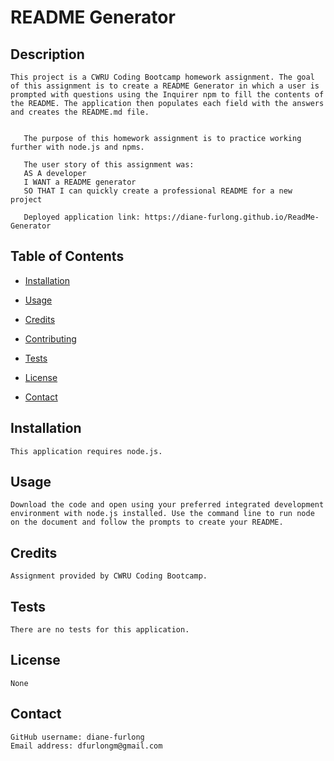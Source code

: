 # README Generator
    
## Description
    
    This project is a CWRU Coding Bootcamp homework assignment. The goal of this assignment is to create a README Generator in which a user is prompted with questions using the Inquirer npm to fill the contents of the README. The application then populates each field with the answers and creates the README.md file.

     
       The purpose of this homework assignment is to practice working further with node.js and npms.
       
       The user story of this assignment was:
       AS A developer
       I WANT a README generator
       SO THAT I can quickly create a professional README for a new project

       Deployed application link: https://diane-furlong.github.io/ReadMe-Generator
    
## Table of Contents
    
* [Installation](#installation)
    
* [Usage](#usage)
    
* [Credits](#credits)
    
* [Contributing](#contributing)
    
* [Tests](#tests)
    
* [License](#license)
    
* [Contact](#contact)
    
## Installation
    
    This application requires node.js.
    
## Usage
    
    Download the code and open using your preferred integrated development environment with node.js installed. Use the command line to run node on the document and follow the prompts to create your README.
    
## Credits
    
    Assignment provided by CWRU Coding Bootcamp.
    
## Tests
    
    There are no tests for this application.
    
## License
    None
    
    
## Contact
    
    GitHub username: diane-furlong
    Email address: dfurlongm@gmail.com